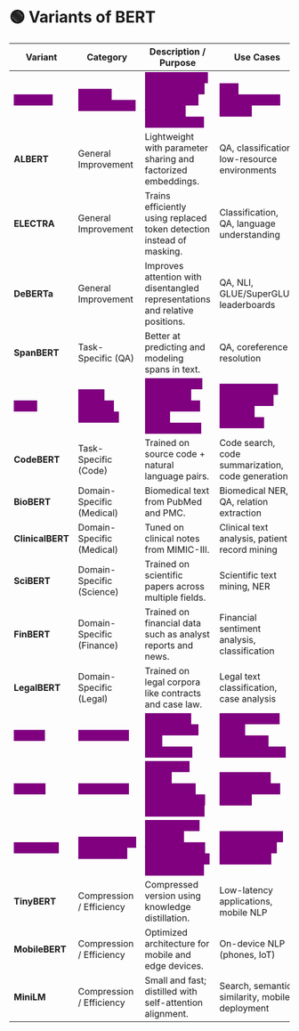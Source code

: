 # 🟢 Variants of BERT

| **Variant**                                                               | **Category**                                                                            | **Description / Purpose**                                                                                                       | **Use Cases**                                                                                                    |
| ------------------------------------------------------------------------- | --------------------------------------------------------------------------------------- | ------------------------------------------------------------------------------------------------------------------------------- | ---------------------------------------------------------------------------------------------------------------- |
| <mark style="color:purple;background-color:purple;">**RoBERTa**</mark>    | <mark style="color:purple;background-color:purple;">**General Improvement**</mark>      | <mark style="color:purple;background-color:purple;">**Trained longer on more data, without NSP for better performance.**</mark> | <mark style="color:purple;background-color:purple;">**Text classification, QA, NLI**</mark>                      |
| **ALBERT**                                                                | General Improvement                                                                     | Lightweight with parameter sharing and factorized embeddings.                                                                   | QA, classification, low-resource environments                                                                    |
| **ELECTRA**                                                               | General Improvement                                                                     | Trains efficiently using replaced token detection instead of masking.                                                           | Classification, QA, language understanding                                                                       |
| **DeBERTa**                                                               | General Improvement                                                                     | Improves attention with disentangled representations and relative positions.                                                    | QA, NLI, GLUE/SuperGLUE leaderboards                                                                             |
| **SpanBERT**                                                              | Task-Specific (QA)                                                                      | Better at predicting and modeling spans in text.                                                                                | QA, coreference resolution                                                                                       |
| <mark style="color:purple;background-color:purple;">**LUKE**</mark>       | <mark style="color:purple;background-color:purple;">**Task-Specific (NER, RE)**</mark>  | <mark style="color:purple;background-color:purple;">**Entity-aware model that incorporates entity embeddings.**</mark>          | <mark style="color:purple;background-color:purple;">**Named Entity Recognition, Relation Extraction**</mark>     |
| **CodeBERT**                                                              | Task-Specific (Code)                                                                    | Trained on source code + natural language pairs.                                                                                | Code search, code summarization, code generation                                                                 |
| **BioBERT**                                                               | Domain-Specific (Medical)                                                               | Biomedical text from PubMed and PMC.                                                                                            | Biomedical NER, QA, relation extraction                                                                          |
| **ClinicalBERT**                                                          | Domain-Specific (Medical)                                                               | Tuned on clinical notes from MIMIC-III.                                                                                         | Clinical text analysis, patient record mining                                                                    |
| **SciBERT**                                                               | Domain-Specific (Science)                                                               | Trained on scientific papers across multiple fields.                                                                            | Scientific text mining, NER                                                                                      |
| **FinBERT**                                                               | Domain-Specific (Finance)                                                               | Trained on financial data such as analyst reports and news.                                                                     | Financial sentiment analysis, classification                                                                     |
| **LegalBERT**                                                             | Domain-Specific (Legal)                                                                 | Trained on legal corpora like contracts and case law.                                                                           | Legal text classification, case analysis                                                                         |
| <mark style="color:purple;background-color:purple;">**mBERT**</mark>      | <mark style="color:purple;background-color:purple;">**Multilingual**</mark>             | <mark style="color:purple;background-color:purple;">**Trained on Wikipedia in 104 languages.**</mark>                           | <mark style="color:purple;background-color:purple;">**Cross-lingual tasks, translation, multilingual QA**</mark> |
| <mark style="color:purple;background-color:purple;">**XLM-R**</mark>      | <mark style="color:purple;background-color:purple;">**Multilingual**</mark>             | <mark style="color:purple;background-color:purple;">**RoBERTa-based multilingual model trained on more data.**</mark>           | <mark style="color:purple;background-color:purple;">**Multilingual classification, QA, NLI**</mark>              |
| <mark style="color:purple;background-color:purple;">**DistilBERT**</mark> | <mark style="color:purple;background-color:purple;">**Compression / Efficiency**</mark> | <mark style="color:purple;background-color:purple;">**40% smaller and 60% faster, retains 97% of BERT’s performance.**</mark>   | <mark style="color:purple;background-color:purple;">**Real-time NLP tasks, mobile deployment**</mark>            |
| **TinyBERT**                                                              | Compression / Efficiency                                                                | Compressed version using knowledge distillation.                                                                                | Low-latency applications, mobile NLP                                                                             |
| **MobileBERT**                                                            | Compression / Efficiency                                                                | Optimized architecture for mobile and edge devices.                                                                             | On-device NLP (phones, IoT)                                                                                      |
| **MiniLM**                                                                | Compression / Efficiency                                                                | Small and fast; distilled with self-attention alignment.                                                                        | Search, semantic similarity, mobile deployment                                                                   |
